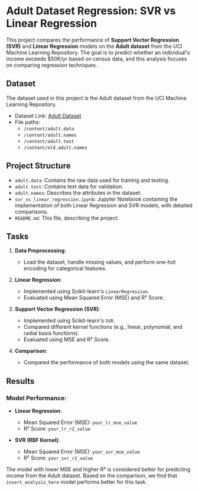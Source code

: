 # Adult Dataset Regression: SVR vs Linear Regression

This project compares the performance of **Support Vector Regression (SVR)** and **Linear Regression** models on the **Adult dataset** from the UCI Machine Learning Repository. The goal is to predict whether an individual's income exceeds $50K/yr based on census data, and this analysis focuses on comparing regression techniques.

## Dataset

The dataset used in this project is the Adult dataset from the UCI Machine Learning Repository.

- Dataset Link: [Adult Dataset](https://archive.ics.uci.edu/ml/datasets/adult)
- File paths:
  - `/content/adult.data`
  - `/content/adult.names`
  - `/content/adult.test`
  - `/content/old.adult.names`

## Project Structure

- `adult.data`: Contains the raw data used for training and testing.
- `adult.test`: Contains test data for validation.
- `adult.names`: Describes the attributes in the dataset.
- `svr_vs_linear_regression.ipynb`: Jupyter Notebook containing the implementation of both Linear Regression and SVR models, with detailed comparisons.
- `README.md`: This file, describing the project.
  
## Tasks

1. **Data Preprocessing**:
   - Load the dataset, handle missing values, and perform one-hot encoding for categorical features.
   
2. **Linear Regression**:
   - Implemented using Scikit-learn's `LinearRegression`.
   - Evaluated using Mean Squared Error (MSE) and R² Score.

3. **Support Vector Regression (SVR)**:
   - Implemented using Scikit-learn's `SVR`.
   - Compared different kernel functions (e.g., linear, polynomial, and radial basis functions).
   - Evaluated using MSE and R² Score.

4. **Comparison**:
   - Compared the performance of both models using the same dataset.

## Results

### Model Performance:

- **Linear Regression**:
  - Mean Squared Error (MSE): `your_lr_mse_value`
  - R² Score: `your_lr_r2_value`

- **SVR (RBF Kernel)**:
  - Mean Squared Error (MSE): `your_svr_mse_value`
  - R² Score: `your_svr_r2_value`

The model with lower MSE and higher R² is considered better for predicting income from the Adult dataset. Based on the comparison, we find that `insert_analysis_here` model performs better for this task.
